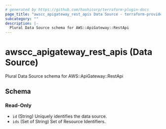 ```yaml
---
# generated by https://github.com/hashicorp/terraform-plugin-docs
page_title: "awscc_apigateway_rest_apis Data Source - terraform-provider-awscc"
subcategory: ""
description: |-
  Plural Data Source schema for AWS::ApiGateway::RestApi
---
```


# awscc_apigateway_rest_apis (Data Source)

Plural Data Source schema for AWS::ApiGateway::RestApi



<!-- schema generated by tfplugindocs -->
## Schema

### Read-Only

- `id` (String) Uniquely identifies the data source.
- `ids` (Set of String) Set of Resource Identifiers.


